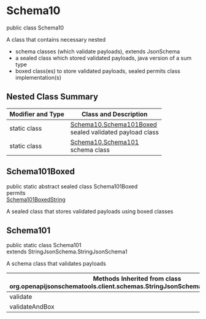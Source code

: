 # Schema10
public class Schema10

A class that contains necessary nested
- schema classes (which validate payloads), extends JsonSchema
- a sealed class which stored validated payloads, java version of a sum type
- boxed class(es) to store validated payloads, sealed permits class implementation(s)

## Nested Class Summary
| Modifier and Type | Class and Description |
| ----------------- | ---------------------- |
| static class | [Schema10.Schema101Boxed](#schema101boxed)<br> sealed validated payload class |
| static class | [Schema10.Schema101](#schema101)<br> schema class |

## Schema101Boxed
public static abstract sealed class Schema101Boxed<br>
permits<br>
[Schema101BoxedString](#schema101boxedstring)

A sealed class that stores validated payloads using boxed classes

## Schema101
public static class Schema101<br>
extends StringJsonSchema.StringJsonSchema1

A schema class that validates payloads

| Methods Inherited from class org.openapijsonschematools.client.schemas.StringJsonSchema.StringJsonSchema1 |
| ------------------------------------------------------------------ |
| validate                                                           |
| validateAndBox                                                     |
